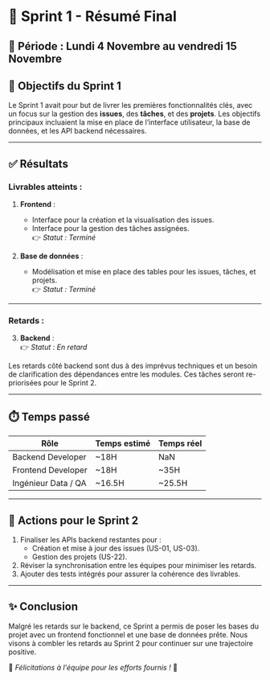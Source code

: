 # 🏁 Sprint 1 - Résumé Final

## 📅 **Période** : Lundi 4 Novembre au vendredi 15 Novembre  

## 🎯 **Objectifs du Sprint 1**
Le Sprint 1 avait pour but de livrer les premières fonctionnalités clés, avec un focus sur la gestion des **issues**, des **tâches**, et des **projets**. Les objectifs principaux incluaient la mise en place de l’interface utilisateur, la base de données, et les API backend nécessaires.

---

## ✅ **Résultats**

### **Livrables atteints :**
1. **Frontend** :  
   - Interface pour la création et la visualisation des issues.  
   - Interface pour la gestion des tâches assignées.  
   👉 _Statut : Terminé_

2. **Base de données** :  
   - Modélisation et mise en place des tables pour les issues, tâches, et projets.  
   👉 _Statut : Terminé_

---

### **Retards :**
3. **Backend** :  
   👉 _Statut : En retard_

Les retards côté backend sont dus à des imprévus techniques et un besoin de clarification des dépendances entre les modules. Ces tâches seront re-priorisées pour le Sprint 2.

---

## ⏱️ **Temps passé**

| **Rôle**                  | **Temps estimé** | **Temps réel** |
|---------------------------|------------------|----------------|
| Backend Developer         | ~18H             | NaN            |
| Frontend Developer        | ~18H             | ~35H           |
| Ingénieur Data / QA       | ~16.5H           | ~25.5H         |

---

## 🔄 **Actions pour le Sprint 2**
1. Finaliser les APIs backend restantes pour :
   - Création et mise à jour des issues (US-01, US-03).  
   - Gestion des projets (US-22).  
2. Réviser la synchronisation entre les équipes pour minimiser les retards.  
3. Ajouter des tests intégrés pour assurer la cohérence des livrables.  

---

## ✨ **Conclusion**
Malgré les retards sur le backend, ce Sprint a permis de poser les bases du projet avec un frontend fonctionnel et une base de données prête. Nous visons à combler les retards au Sprint 2 pour continuer sur une trajectoire positive.

🎉 _Félicitations à l'équipe pour les efforts fournis !_ 🎉
